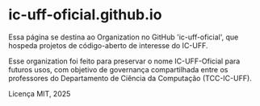 # ic-uff-oficial.github.io

Essa página se destina ao Organization no GitHub 'ic-uff-oficial', que hospeda projetos de código-aberto de interesse do IC-UFF.

Esse organization foi feito para preservar o nome IC-UFF-Oficial para futuros usos, com objetivo de governança compartilhada entre os professores do Departamento de Ciência da Computação (TCC-IC-UFF).

Licença MIT, 2025
